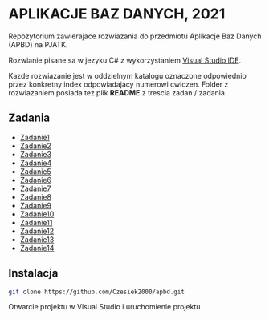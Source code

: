 # APLIKACJE BAZ DANYCH, 2021

Repozytorium zawierajace rozwiazania do przedmiotu Aplikacje Baz Danych (APBD) na PJATK. 

Rozwianie pisane sa w jezyku C# z wykorzystaniem [Visual Studio IDE](https://visualstudio.microsoft.com/pl/vs/).

Kazde rozwiazanie jest w oddzielnym katalogu oznaczone odpowiednio przez konkretny index odpowiadajacy numerowi cwiczen. Folder z rozwiazaniem posiada tez plik **README** z trescia zadan / zadania.


## Zadania
* [Zadanie1](zadanie1/Zadanie1.md)
* [Zadanie2](zadanie2/Zadanie2.md)
* [Zadanie3](zadanie3/Zadanie3.md)
* [Zadanie4](zadanie4/Zadanie4.md)
* [Zadanie5](zadanie5/Zadanie5.md)
* [Zadanie6](zadanie6/Zadanie6.md)
* [Zadanie7](zadanie7/Zadanie7.md)
* [Zadanie8](zadanie8/Zadanie8.md)
* [Zadanie9](zadanie9/Zadanie9.md)
* [Zadanie10](zadanie10/Zadanie10.md)
* [Zadanie11](zadanie11/Zadanie11.md)
* [Zadanie12](zadanie12/Zadanie12.md)
* [Zadanie13](zadanie13/Zadanie13.md)
* [Zadanie14](zadanie14/Zadanie14.md)

## Instalacja
```bash
git clone https://github.com/Czesiek2000/apbd.git
```

Otwarcie projektu w Visual Studio i uruchomienie projektu